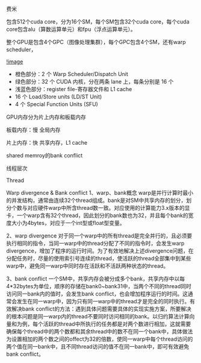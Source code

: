 费米

包含512个cuda core，分为16个SM，每个SM包含32个cuda core，每个cuda core包含alu（算数运算单元）和fpu（浮点运算单元）。

整个GPU是包含4个GPC（图像处理集群），每个GPC包含4个SM，还有warp scheduler，

[!image](https://pic2.zhimg.com/80/v2-5aaf90a4f9cb41af90833a978d735c89_720w.webp)

* 橙色部分：2 个 Warp Scheduler/Dispatch Unit
* 绿色部分：32 个 CUDA 内核，分在两条 lane 上，每条分别是 16 个
* 浅蓝色部分：register file-寄存器文件和 L1 cache
* 16 个 Load/Store units (LD/ST Unit)
* 4 个 Special Function Units (SFU)

GPU内存分为片上内存和板载内存

板载内存：慢 全局内存

片上内存：快 共享内存，L1 cache

shared memroy的bank conflict

线程层次

Thread




Warp divergence & Bank conflict
1、warp、bank概念
        warp是并行计算时最小的并发结构，通常由连续32个thread组成。bank是对SM中共享内存的划分，划分个数与对应硬件warp中所含thread数一致。对应使用的计算能力3.x版本的显卡，一个warp含有32个thread，因此划分的bank数也为32，并且每个bank的宽度大小为4bytes，对应于一个int型或float型变量。

2、warp divergence
        对于同一个warp中的所有thread是完全并行的，且必须要执行相同的指令，当同一warp中的thread分配了不同的指令时，会发生warp divergence，增加了程序的运行时间。为了有效地解决上述divergence问题，在分配任务时，尽量的使用索引号连续的thread，使活跃的thread全部集中到某些warp中，避免同一warp中同时存在活跃和不活跃两种状态的thread。

3、bank conflict
        一个SM中，共享内存会被分成多个bank，共享内存中以每4*32bytes为单位，顺序的存储在bank0~bank31中，当两个不同的thread同时访问同一bank内的值时，会发生bank conflict，也会增加程序运行的时间。这通常会发生在同一warp中，因为只有同一warp中的thread才是完全的同时执行。有效解决bank conflict的方法：遇到具体问题需要具体的实现实施方案，所要解决的根本问题是同一warp内的thread不要同时访问相同的bank。以归约算法计算向量和为例，每个活跃的thread中所执行的任务都是对两个数进行相加，这就需要确保每个thread中的两个数都和其余thread中的数不在同一个bank中，具体做法为设置相加的两个数之间的offect为32的倍数，使同一warp中每个thread访问的两个值在同一bank中，且不同thread访问的值不在同一bank中，即可有效避免bank conflict。
